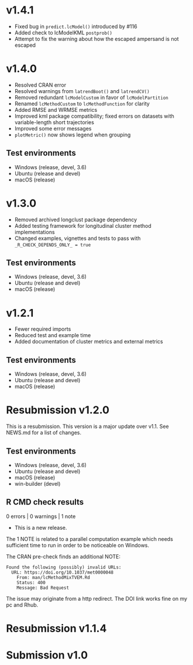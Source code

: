 # v1.4.1
* Fixed bug in `predict.lcModel()` introduced by #116
* Added check to lcModelKML `postprob()`
* Attempt to fix the warning about how the escaped ampersand is not escaped

# v1.4.0
* Resolved CRAN error
* Resolved warnings from `latrendBoot()` and `latrendCV()`
* Removed redundant `lcModelCustom` in favor of `lcModelPartition`
* Renamed `lcMethodCustom` to `lcMethodFunction` for clarity
* Added RMSE and WRMSE metrics
* Improved kml package compatibility; fixed errors on datasets with variable-length short trajectories
* Improved some error messages
* `plotMetric()` now shows legend when grouping

## Test environments
* Windows (release, devel, 3.6)
* Ubuntu (release and devel)
* macOS (release)

# v1.3.0
* Removed archived longclust package dependency
* Added testing framework for longitudinal cluster method implementations
* Changed examples, vignettes and tests to pass with `_R_CHECK_DEPENDS_ONLY_ = true`

## Test environments
* Windows (release, devel, 3.6)
* Ubuntu (release and devel)
* macOS (release)

# v1.2.1
* Fewer required imports
* Reduced test and example time
* Added documentation of cluster metrics and external metrics

## Test environments
* Windows (release, devel, 3.6)
* Ubuntu (release and devel)
* macOS (release)

# Resubmission v1.2.0
This is a resubmission. This version is a major update over v1.1. See NEWS.md for a list of changes.

## Test environments
* Windows (release, devel, 3.6)
* Ubuntu (release and devel)
* macOS (release)
* win-builder (devel)

## R CMD check results

0 errors | 0 warnings | 1 note

* This is a new release.

The 1 NOTE is related to a parallel computation example which needs sufficient time to run in order to be noticeable on Windows.

The CRAN pre-check finds an additional NOTE:
```
Found the following (possibly) invalid URLs:
  URL: https://doi.org/10.1037/met0000048
    From: man/lcMethodMixTVEM.Rd
    Status: 400
    Message: Bad Request
```
The issue may originate from a http redirect. The DOI link works fine on my pc and Rhub.

# Resubmission v1.1.4
# Submission v1.0
